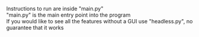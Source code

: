 Instructions to run are inside "main.py"<br>
"main.py" is the main entry point into the program<br>
If you would like to see all the features without a GUI use "headless.py", no guarantee that it works
